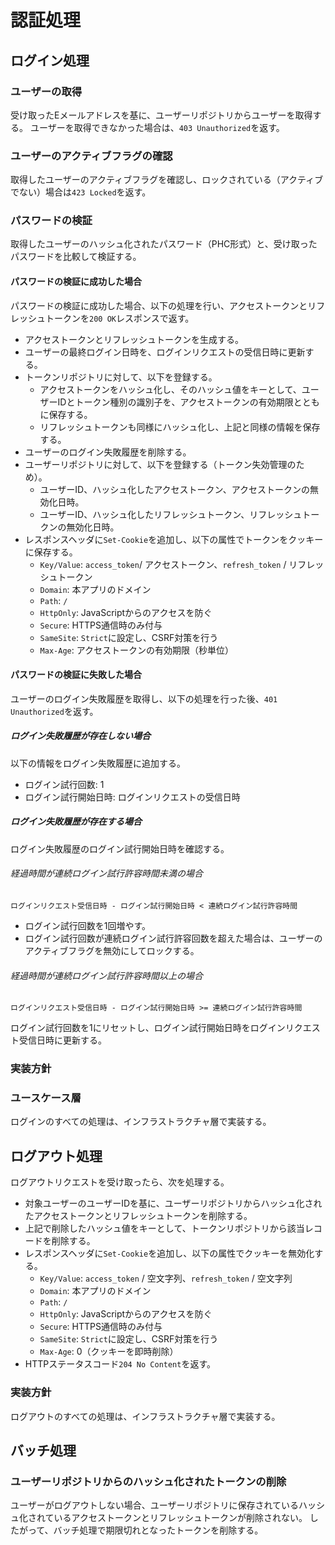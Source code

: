 # 認証処理

## ログイン処理

### ユーザーの取得

受け取ったEメールアドレスを基に、ユーザーリポジトリからユーザーを取得する。
ユーザーを取得できなかった場合は、`403 Unauthorized`を返す。

### ユーザーのアクティブフラグの確認

取得したユーザーのアクティブフラグを確認し、ロックされている（アクティブでない）場合は`423 Locked`を返す。

### パスワードの検証

取得したユーザーのハッシュ化されたパスワード（PHC形式）と、受け取ったパスワードを比較して検証する。

#### パスワードの検証に成功した場合

パスワードの検証に成功した場合、以下の処理を行い、アクセストークンとリフレッシュトークンを`200 OK`レスポンスで返す。

- アクセストークンとリフレッシュトークンを生成する。
- ユーザーの最終ログイン日時を、ログインリクエストの受信日時に更新する。
- トークンリポジトリに対して、以下を登録する。
  - アクセストークンをハッシュ化し、そのハッシュ値をキーとして、ユーザーIDとトークン種別の識別子を、アクセストークンの有効期限とともに保存する。
  - リフレッシュトークンも同様にハッシュ化し、上記と同様の情報を保存する。
- ユーザーのログイン失敗履歴を削除する。
- ユーザーリポジトリに対して、以下を登録する（トークン失効管理のため）。
  - ユーザーID、ハッシュ化したアクセストークン、アクセストークンの無効化日時。
  - ユーザーID、ハッシュ化したリフレッシュトークン、リフレッシュトークンの無効化日時。
- レスポンスヘッダに`Set-Cookie`を追加し、以下の属性でトークンをクッキーに保存する。
  - `Key/Value`: `access_token`/ アクセストークン、`refresh_token` / リフレッシュトークン
  - `Domain`: 本アプリのドメイン
  - `Path`: `/`
  - `HttpOnly`: JavaScriptからのアクセスを防ぐ
  - `Secure`: HTTPS通信時のみ付与
  - `SameSite`: `Strict`に設定し、CSRF対策を行う
  - `Max-Age`: アクセストークンの有効期限（秒単位）

#### パスワードの検証に失敗した場合

ユーザーのログイン失敗履歴を取得し、以下の処理を行った後、`401 Unauthorized`を返す。

##### ログイン失敗履歴が存在しない場合

以下の情報をログイン失敗履歴に追加する。

- ログイン試行回数: 1
- ログイン試行開始日時: ログインリクエストの受信日時

##### ログイン失敗履歴が存在する場合

ログイン失敗履歴のログイン試行開始日時を確認する。

###### 経過時間が連続ログイン試行許容時間未満の場合

```text
ログインリクエスト受信日時 - ログイン試行開始日時 < 連続ログイン試行許容時間
```

- ログイン試行回数を1回増やす。
- ログイン試行回数が連続ログイン試行許容回数を超えた場合は、ユーザーのアクティブフラグを無効にしてロックする。

###### 経過時間が連続ログイン試行許容時間以上の場合

```text
ログインリクエスト受信日時 - ログイン試行開始日時 >= 連続ログイン試行許容時間
```

ログイン試行回数を1にリセットし、ログイン試行開始日時をログインリクエスト受信日時に更新する。

### 実装方針

### ユースケース層

ログインのすべての処理は、インフラストラクチャ層で実装する。

## ログアウト処理

ログアウトリクエストを受け取ったら、次を処理する。

- 対象ユーザーのユーザーIDを基に、ユーザーリポジトリからハッシュ化されたアクセストークンとリフレッシュトークンを削除する。
- 上記で削除したハッシュ値をキーとして、トークンリポジトリから該当レコードを削除する。
- レスポンスヘッダに`Set-Cookie`を追加し、以下の属性でクッキーを無効化する。
  - `Key/Value`: `access_token` / 空文字列、`refresh_token` / 空文字列
  - `Domain`: 本アプリのドメイン
  - `Path`: `/`
  - `HttpOnly`: JavaScriptからのアクセスを防ぐ
  - `Secure`: HTTPS通信時のみ付与
  - `SameSite`: `Strict`に設定し、CSRF対策を行う
  - `Max-Age`: 0（クッキーを即時削除）
- HTTPステータスコード`204 No Content`を返す。

### 実装方針

ログアウトのすべての処理は、インフラストラクチャ層で実装する。

## バッチ処理

### ユーザーリポジトリからのハッシュ化されたトークンの削除

ユーザーがログアウトしない場合、ユーザーリポジトリに保存されているハッシュ化されているアクセストークンとリフレッシュトークンが削除されない。
したがって、バッチ処理で期限切れとなったトークンを削除する。
